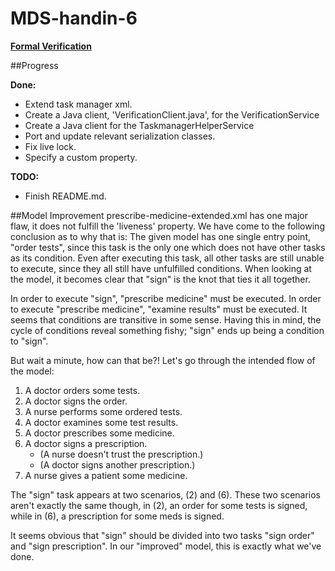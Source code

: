 MDS-handin-6
============

[__Formal Verification__](https://blog.itu.dk/SMDS-E2012/course-plan-and-curriculum/mandatory-assignment-6/)

##Progress

**Done:**
- Extend task manager xml.
- Create a Java client, 'VerificationClient.java',  for the VerificationService
- Create a Java client for the TaskmanagerHelperService
- Port and update relevant serialization classes.
- Fix live lock.
- Specify a custom property.

**TODO:**
- Finish README.md.

##Model Improvement
prescribe-medicine-extended.xml has one major flaw, it does not fulfill the 'liveness' property.
We have come to the following conclusion as to why that is:
The given model has one single entry point, "order tests", since this task is the only one which does not have other tasks as its condition.
Even after executing this task, all other tasks are still unable to execute, since they all still have unfulfilled conditions.
When looking at the model, it becomes clear that "sign" is the knot that ties it all together.

In order to execute "sign", "prescribe medicine" must be executed.
In order to execute "prescribe medicine", "examine results" must be executed.
It seems that conditions are transitive in some sense.
Having this in mind, the cycle of conditions reveal something fishy; "sign" ends up being a condition to "sign".

But wait a minute, how can that be?! Let's go through the intended flow of the model:
 1. A doctor orders some tests. 
 2. A doctor signs the order.
 3. A nurse performs some ordered tests.
 4. A doctor examines some test results.
 5. A doctor prescribes some medicine. 
 6. A doctor signs a prescription.
    - (A nurse doesn't trust the prescription.)
    - (A doctor signs another prescription.)
 7. A nurse gives a patient some medicine.

The "sign" task appears at two scenarios, (2) and (6).
These two scenarios aren't exactly the same though, in (2), an order for some tests is signed, while in (6), a prescription for some meds is signed.

It seems obvious that "sign" should be divided into two tasks "sign order" and "sign prescription".
In our "improved" model, this is exactly what we've done.
